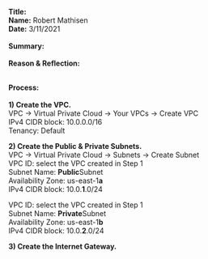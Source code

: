 **Title:** \
**Name:** Robert Mathisen\
**Date:** 3/11/2021 \
\
**Summary:** \
<br/>
**Reason & Reflection:** \
<br/>

**Process:** <br/>
\
**1) Create the VPC.** <br/>
VPC → Virtual Private Cloud → Your VPCs → Create VPC \
IPv4 CIDR block: 10.0.0.0/16 \
Tenancy: Default

**2) Create the Public & Private Subnets.** <br/>
VPC → Virtual Private Cloud → Subnets → Create Subnet\
VPC ID: select the VPC created in Step 1 \
Subnet Name: **Public**Subnet \
Availability Zone: us-east-1**a** \
IPv4 CIDR block: 10.0.**1**.0/24

VPC ID: select the VPC created in Step 1 \
Subnet Name: **Private**Subnet \
Availability Zone: us-east-1**b** \
IPv4 CIDR block: 10.0.**2**.0/24

**3) Create the Internet Gateway.** <br/>
